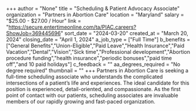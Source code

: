 +++
author = "None"
title = "Scheduling & Patient Advocacy Associate"
organization = "Partners in Abortion Care"
location = "Maryland"
salary = "$25.00 - $27.00 / Hour"
link = "https://secure.entertimeonline.com/ta/PIAC.careers?ShowJob=369445696"
sort_date = "2024-03-20"
created_at = "March 20, 2024"
closing_date = "April 1, 2024"
a_job_type = ["Full Time"]
b_benefits = ["General Benefits","Union-Eligible","Paid Leave","Health Insurance","Paid Vacation","Dental","Vision","Sick time","Professional development","Abortion procedure funding","health insurance","periodic bonuses","paid time off","and 10 paid holidays"]
c_feedback = ""
aa_degrees_required = "No degree required"
thumbnail = ""
+++
Partners in Abortion Care is seeking a full-time scheduling associate who understands the complicated intersections of a patient’s life and experiences. The ideal candidate for this position is experienced, detail-oriented, and compassionate. As the first point of contact with our patients, scheduling associates are invaluable members of our rapidly growing and fast-paced organization.